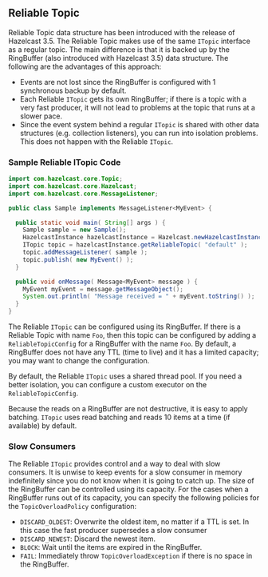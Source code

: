 ## Reliable Topic

Reliable Topic data structure has been introduced with the release of Hazelcast 3.5. The Reliable Topic makes use of the same `ITopic` interface
as a regular topic. The main difference is that it is backed up by the RingBuffer (also introduced with Hazelcast 
3.5) data structure. The following are the advantages of this approach:

* Events are not lost since the RingBuffer is configured with 1 synchronous backup by default.
* Each Reliable `ITopic` gets its own RingBuffer; if there is a topic with a very fast producer, it will not lead to problems at the topic that runs at a slower pace.
* Since the event system behind a regular `ITopic` is shared with other data structures (e.g. collection listeners), 
  you can run into isolation problems. This does not happen with the Reliable `ITopic`.

### Sample Reliable ITopic Code

```java
import com.hazelcast.core.Topic;
import com.hazelcast.core.Hazelcast;
import com.hazelcast.core.MessageListener;

public class Sample implements MessageListener<MyEvent> {

  public static void main( String[] args ) {
    Sample sample = new Sample();
    HazelcastInstance hazelcastInstance = Hazelcast.newHazelcastInstance();
    ITopic topic = hazelcastInstance.getReliableTopic( "default" );
    topic.addMessageListener( sample );
    topic.publish( new MyEvent() );
  }

  public void onMessage( Message<MyEvent> message ) {
    MyEvent myEvent = message.getMessageObject();
    System.out.println( "Message received = " + myEvent.toString() );
  }
}
```

The Reliable `ITopic` can be configured using its RingBuffer. If there is a Reliable Topic with name `Foo`, then this topic can
be configured by adding a `ReliableTopicConfig` for a RingBuffer with the name `Foo`. By default, a RingBuffer does not have any TTL (time to live) and
it has a limited capacity; you may want to change the configuration.

By default, the Reliable `ITopic` uses a shared thread pool. If you need a better isolation, you can configure a custom executor on the 
`ReliableTopicConfig`. 

Because the reads on a RingBuffer are not destructive, it is easy to apply batching. `ITopic` uses read batching and reads
10 items at a time (if available) by default.

### Slow Consumers

The Reliable `ITopic` provides control and a way to deal with slow consumers. It is unwise to keep events for a slow consumer in memory 
indefinitely since you do not know when it is going to catch up. The size of the RingBuffer can be controlled using its capacity. For the cases when a RingBuffer runs out of its capacity, you can specify the following policies for the `TopicOverloadPolicy` configuration:

* `DISCARD_OLDEST`: Overwrite the oldest item, no matter if a TTL is set. In this case the fast producer supersedes a slow consumer
* `DISCARD_NEWEST`: Discard the newest item.
* `BLOCK`: Wait until the items are expired in the RingBuffer.
* `FAIL`: Immediately throw `TopicOverloadException` if there is no space in the RingBuffer.